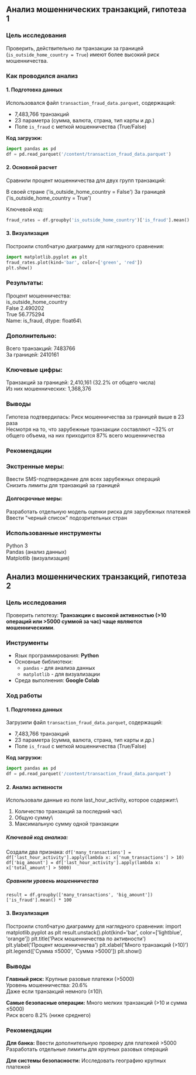 ## Анализ мошеннических транзакций, гипотеза 1

### Цель исследования
Проверить, действительно ли транзакции за границей (`is_outside_home_country = True`) имеют более высокий риск мошенничества.

### Как проводился анализ

#### 1. Подготовка данных
Использовался файл `transaction_fraud_data.parquet`, содержащий:
- 7,483,766 транзакций
- 23 параметра (сумма, валюта, страна, тип карты и др.)
- Поле `is_fraud` с меткой мошенничества (True/False)

**Код загрузки:**
```python
import pandas as pd
df = pd.read_parquet('/content/transaction_fraud_data.parquet')
```

#### 2. Основной расчет
Сравнили процент мошенничества для двух групп транзакций:

В своей стране ('is_outside_home_country = False')
За границей ('is_outside_home_country = True')

Ключевой код: 
```python
fraud_rates = df.groupby('is_outside_home_country')['is_fraud'].mean() * 100
```
#### 3. Визуализация
Построили столбчатую диаграмму для наглядного сравнения:
```python
import matplotlib.pyplot as plt
fraud_rates.plot(kind='bar', color=['green', 'red'])
plt.show()
```


 ### Результаты: 

Процент мошенничества:\
is_outside_home_country\
False     2.490202\
True     56.775294\
Name: is_fraud, dtype: float64\

### Дополнительно:
Всего транзакций: 7483766\
За границей: 2410161

### Ключевые цифры:

Транзакций за границей: 2,410,161 (32.2% от общего числа)\
Из них мошеннических: 1,368,376


### Выводы
Гипотеза подтвердилась:
Риск мошенничества за границей выше в 23 раза\
Несмотря на то, что зарубежные транзакции составляют ~32% от общего объема, на них приходится 87% всего мошенничества


### Рекомендации
### Экстренные меры:

Ввести SMS-подтверждение для всех зарубежных операций\
Снизить лимиты для транзакций за границей

#### Долгосрочные меры:
Разработать отдельную модель оценки риска для зарубежных платежей\
Ввести "черный список" подозрительных стран

### Использованные инструменты
Python 3\
Pandas (анализ данных)\
Matplotlib (визуализация)



## Анализ мошеннических транзакций, гипотеза 2

### Цель исследования
Проверить гипотезу: **Транзакции с высокой активностью (>10 операций или >5000 суммой за час) чаще являются мошенническими**.

### Инструменты
- Язык программирования: **Python**
- Основные библиотеки:
  - `pandas` - для анализа данных
  - `matplotlib` - для визуализации
- Среда выполнения: **Google Colab**

### Ход работы

#### 1. Подготовка данных
Загрузили файл `transaction_fraud_data.parquet`, содержащий:
- 7,483,766 транзакций
- 23 параметра (сумма, валюта, страна, тип карты и др.)
- Поле `is_fraud` с меткой мошенничества (True/False)

**Код загрузки:**
```python
import pandas as pd
df = pd.read_parquet('/content/transaction_fraud_data.parquet')
```


#### 2. Анализ активности
Использовали данные из поля last_hour_activity, которое содержит:\
1. Количество транзакций за последний час\
2. Общую сумму\
3. Максимальную сумму одной транзакции

##### Ключевой код анализа:
Создали два признака:
`df['many_transactions'] = df['last_hour_activity'].apply(lambda x: x['num_transactions'] > 10)
df['big_amount'] = df['last_hour_activity'].apply(lambda x: x['total_amount'] > 5000)`

##### Сравнили уровень мошенничества
`result = df.groupby(['many_transactions', 'big_amount'])['is_fraud'].mean() * 100`


#### 3. Визуализация
Построили столбчатую диаграмму для наглядного сравнения:
import matplotlib.pyplot as plt
result.unstack().plot(kind='bar', color=['lightblue', 'orange'])
plt.title('Риск мошенничества по активности')
plt.ylabel('Процент мошенничества')
plt.xlabel('Много транзакций (>10)')
plt.legend(['Сумма ≤5000', 'Сумма >5000'])
plt.show()


### Выводы
**Главный риск:** Крупные разовые платежи (>5000)\
Уровень мошенничества: 20.6%\
Даже если транзакций немного (≤10)\

**Самые безопасные операции:**
Много мелких транзакций (>10 и сумма ≤5000)\
Риск всего 8.2% (ниже среднего)

### Рекомендации
**Для банка:**
Ввести дополнительную проверку для платежей >5000\
Разработать отдельные лимиты для крупных разовых операций

**Для системы безопасности:**
Исследовать географию крупных платежей



